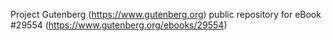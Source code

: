 Project Gutenberg (https://www.gutenberg.org) public repository for eBook #29554 (https://www.gutenberg.org/ebooks/29554)
